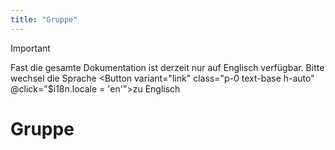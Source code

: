 ```yaml
---
title: "Gruppe"
---
```


<script setup>
</script>

> [!IMPORTANT]
> Fast die gesamte Dokumentation ist derzeit nur auf Englisch verfügbar.
> Bitte wechsel die <LucideLanguages class="size-5 inline-block" /> Sprache <Button variant="link" class="p-0 text-base h-auto" @click="$i18n.locale = 'en'">zu Englisch</Button>

# Gruppe
